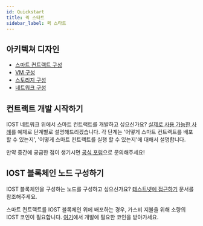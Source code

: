 ```yaml
---
id: Quickstart
title: 퀵 스타트
sidebar_label: 퀵 스타트
---
```


## 아키텍쳐 디자인
- [스마트 컨트랙트 구성](2-intro-of-iost/Smart-contract.md)
- [VM 구성](2-intro-of-iost/VM.md)   
- [스토리지 구성](2-intro-of-iost/Database.md)   
- [네트워크 구성](2-intro-of-iost/Network-layer.md)   

## 컨트랙트 개발 시작하기
IOST 네트워크 위에서 스마트 컨트랙트를 개발하고 싶으신가요? [실제로 사용 가능한 사례](5-lucky-bet/Design-Tech-data.md)를 예제로 단계별로 설명해드리겠습니다. 각 단계는 '어떻게 스마트 컨트랙트를 배포 할 수 있는지', '어떻게 스마트 컨트랙트를 실행 할 수 있는지'에 대해서 설명합니다.  

만약 중간에 궁금한 점이 생기시면 [공식 포럼](https://forum.iost.io)으로 문의해주세요!


## IOST 블록체인 노드 구성하기
IOST 블록체인을 구성하는 노드를 구성하고 싶으신가요? [테스트넷에 접근하기](4-running-iost-node/Deployment.md) 문서를 참조해주세요.

스마트 컨트랙트를 IOST 블록체인 위에 배포하는 경우, 가스비 지불을 위해 소량의 IOST 코인이 필요합니다. [여기](4-running-iost-node/Faucet.md)에서 개발에 필요한 코인을 받아가세요.

